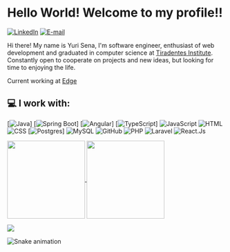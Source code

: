 # Hello World! Welcome to my profile!!
[![LinkedIn](https://img.shields.io/badge/-yurisn-blue?style=for-the-badge&logo=LinkedIn&logoColor=white&color=black&link=https://www.linkedin.com/in/yurisn/)](https://www.linkedin.com/in/yurisn/ "LinkedIn") 
[![E-mail](https://img.shields.io/badge/-dev.yurisn@gmail.com-c14438?style=for-the-badge&logo=Gmail&logoColor=white&color=black&link=mailto:dev.yurisn@gmail.com?subject=Olá,%20Yuri%20)](mailto:dev.yurisn@gmail.com?subject=Olá,%20Yuri!%20 "E-mail")


Hi there! My name is Yuri Sena, I'm software engineer, enthusiast of web development and graduated in computer science at [Tiradentes Institute](https://al.unit.br/ "Centro Universitário Tiradentes"). Constantly open to cooperate on projects and new ideas, but looking for time to enjoying the life.

Current working at [Edge](https://www.edge.ufal.br/ "Edge")

## 💻 I work with: 
  [![Java](https://img.shields.io/badge/Java-%23ED8B00.svg?logo=openjdk&logoColor=white)]
  [![Spring Boot](https://img.shields.io/badge/Spring%20Boot-6DB33F?logo=springboot&logoColor=fff)]
  [![Angular](https://img.shields.io/badge/Angular-%23DD0031.svg?logo=angular&logoColor=white)]
  [![TypeScript](https://img.shields.io/badge/TypeScript-3178C6?logo=typescript&logoColor=fff)]
  ![JavaScript](https://img.shields.io/badge/-JavaScript-black?style=for-the-badge&logo=JavaScript) 
  ![HTML](https://img.shields.io/badge/-HTML%205-E34F26?style=for-the-badge&logo=HTML5&logoColor=white) 
  ![CSS](https://img.shields.io/badge/-CSS%203-1572B6?style=for-the-badge&logo=CSS3) 
  [![Postgres](https://img.shields.io/badge/Postgres-%23316192.svg?logo=postgresql&logoColor=white)]
  ![MySQL](https://img.shields.io/badge/-MySQL-blue?style=for-the-badge&logo=MySQL&logoColor=white) 
  ![GitHub](https://img.shields.io/badge/-Git-181717?style=for-the-badge&logo=Git) 
  ![PHP](https://img.shields.io/badge/-PHP-563D7C?style=for-the-badge&logo=PHP&logoColor=white) 
  ![Laravel](https://img.shields.io/badge/-Laravel-FCA121?style=for-the-badge&logo=Laravel&logoColor=white&color=red) 
  ![React.Js](https://shields.io/badge/react-black?logo=react&style=for-the-badge)

<a href="https://github.com/yurissena/">
  <img height="180em" align="center" src="https://github-readme-stats.vercel.app/api?username=yurissena&show_icons=true&hide_border=true&theme=tokyonight&count_private=true" />
</a>
<a href="https://github.com/yurissena/">
  <img height="180em" align="center" src="https://github-readme-stats.vercel.app/api/top-langs/?username=yurissena&show_icons=true&hide_border=true&layout=compact&langs_count=8&theme=tokyonight&count_private=true" />
</a>

![](https://hit.yhype.me/github/profile?user_id=42280089)

![Snake animation](https://github.com/yurissena/yurissena/blob/output/github-contribution-grid-snake.svg)
